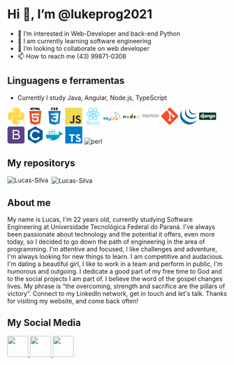 # Hi 👋, I’m @lukeprog2021
- 👀 I’m interested in Web-Developer and back-end Python
- 🌱 I am currently learning software engineering
- 💞️ I’m looking to collaborate on web developer
- 📫 How to reach me (43) 99871-0308

<!---
lukeprog2021/lukeprog2021 is a ✨ special ✨ repository because its `README.md` (this file) appears on your GitHub profile.
You can click the Preview link to take a look at your changes.
--->


## Linguagens e ferramentas
- Currently I study Java, Angular, Node.js, TypeScript
<p align="left">
<img src="https://raw.githubusercontent.com/devicons/devicon/master/icons/python/python-plain.svg" alt="Python" width="40" height="40" />
<img src="https://raw.githubusercontent.com/devicons/devicon/master/icons/html5/html5-original-wordmark.svg" alt="html5" width="40" height="40"/> 
<img src="https://raw.githubusercontent.com/devicons/devicon/master/icons/css3/css3-original-wordmark.svg" alt="css3" width="40" height="40"/> 
<img src="https://raw.githubusercontent.com/devicons/devicon/master/icons/javascript/javascript-original.svg" alt="javascript" width="40" height="40"/> 
<img src="https://raw.githubusercontent.com/devicons/devicon/master/icons/react/react-original-wordmark.svg" alt="react" width="40" height="40"/> 
<img src="https://raw.githubusercontent.com/devicons/devicon/master/icons/mysql/mysql-original-wordmark.svg" alt="mysql" width="40" height="40"/> 
<img src="https://raw.githubusercontent.com/devicons/devicon/master/icons/nodejs/nodejs-original-wordmark.svg" alt="nodejs" width="40" height="40"/> 
<img src="https://raw.githubusercontent.com/devicons/devicon/master/icons/express/express-original-wordmark.svg" alt="express" width="40" height="40"/> 
<img src="https://raw.githubusercontent.com/devicons/devicon/master/icons/git/git-original.svg" alt="git" width="40" height="40"/> 
<img src="https://raw.githubusercontent.com/devicons/devicon/master/icons/jquery/jquery-plain.svg" alt="Jquery" width="40" height="40" />
<img src="https://raw.githubusercontent.com/devicons/devicon/master/icons/django/django-plain.svg" alt="Django" width="40" height="40" />
<img src="https://raw.githubusercontent.com/devicons/devicon/master/icons/bootstrap/bootstrap-plain.svg" alt="Bootstrap" width="40" height="40" />
<img src="https://raw.githubusercontent.com/devicons/devicon/master/icons/c/c-plain.svg" alt="C" width="40" height="40" />
<img src="https://raw.githubusercontent.com/devicons/devicon/master/icons/docker/docker-plain.svg" alt="Docker" width="40" height="40" />
<img src="https://raw.githubusercontent.com/devicons/devicon/master/icons/typescript/typescript-plain.svg" alt="typescript" width="40" height="40" />
<img src="https://github.com/dnmfarrell/Perl-Icons/blob/master/Icons/Perl_Onion_Color.svg" alt="perl" width="40" height="40" />
</p>

## My repositorys

<p>
  <img align="left" src="https://github-readme-stats.vercel.app/api/top-langs/?username=lukeprog2021&layout=compact&theme=graywhite&title_color=268bd2" alt="Lucas-Silva" />
</p>
<p>&nbsp;
  <img align="center" src="https://github-readme-stats.vercel.app/api?username=lukeprog2021&count_private=true&show_icons=true&theme=graywhite&icon_color=268bd2&title_color=268bd2" alt="Lucas-Silva" />
</p>


## About me
<p align="left">My name is Lucas, I'm 22 years old, currently studying Software Engineering at Universidade Tecnológica Federal do Paraná. I've always been passionate about technology and the potential it offers, even more today, so I decided to go down the path of engineering in the area of programming. I'm attentive and focused, I like challenges and adventure, I'm always looking for new things to learn. I am competitive and audacious. I'm dating a beautiful girl, I like to work in a team and perform in public, I'm humorous and outgoing. I dedicate a good part of my free time to God and to the social projects I am part of. I believe the word of the gospel changes lives. My phrase is “the overcoming, strength and sacrifice are the pillars of victory”. Connect to my LinkedIn network, get in touch and let's talk. Thanks for visiting my website, and come back often!</p>

## My Social Media

<p align="left">
  <a href="https://www.instagram.com/lucaswork_silva/" target="_blank">
  <img  src="https://cdn.icon-icons.com/icons2/1211/PNG/512/1491579602-yumminkysocialmedia36_83067.png" width="48px" height="48px">
  </a>
  <a href="https://www.linkedin.com/in/lucas-silva-prog2021/" target="_blank">
  <img src="https://i.ibb.co/Kx2GSrT/linkedin.png" width="48px" height="48px">
</a>
  <a href="https://github.com/lukeprog2021" target="_blank">
  <img src="https://cdn.iconscout.com/icon/free/png-256/github-108-438008.png" width="48px" height="48px">
</a>
 </p>
